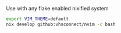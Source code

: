 Use with any flake enabled nixified system
```sh
export VIM_THEME=default
nix develop github:vhsconnect/nvim -c bash
```
